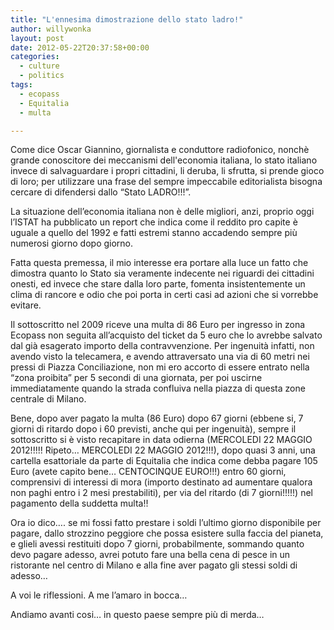 ```yaml
---
title: "L'ennesima dimostrazione dello stato ladro!"
author: willywonka
layout: post
date: 2012-05-22T20:37:58+00:00
categories:
  - culture
  - politics
tags:
  - ecopass
  - Equitalia
  - multa

---
```

Come dice Oscar Giannino, giornalista e conduttore radiofonico, nonchè grande conoscitore dei meccanismi dell'economia italiana, lo stato italiano invece di salvaguardare i propri cittadini, li deruba, li sfrutta, si prende gioco di loro; per utilizzare una frase del sempre impeccabile editorialista bisogna cercare di difendersi dallo &#8220;Stato LADRO!!!&#8221;.
  
La situazione dell&#8217;economia italiana non è delle migliori, anzi, proprio oggi l&#8217;ISTAT ha pubblicato un report che indica come il reddito pro capite è uguale a quello del 1992 e fatti estremi stanno accadendo sempre più numerosi giorno dopo giorno.
  
Fatta questa premessa, il mio interesse era portare alla luce un fatto che dimostra quanto lo Stato sia veramente indecente nei riguardi dei cittadini onesti, ed invece che stare dalla loro parte, fomenta insistentemente un clima di rancore e odio che poi porta in certi casi ad azioni che si vorrebbe evitare.
  
Il sottoscritto nel 2009 riceve una multa di 86 Euro per ingresso in zona Ecopass non seguita all&#8217;acquisto del ticket da 5 euro che lo avrebbe salvato dal già esagerato importo della contravvenzione. Per ingenuità infatti, non avendo visto la telecamera, e avendo attraversato una via di 60 metri nei pressi di Piazza Conciliazione, non mi ero accorto di essere entrato nella &#8220;zona proibita&#8221; per 5 secondi di una giornata, per poi uscirne immediatamente quando la strada confluiva nella piazza di questa zone centrale di Milano.
  
Bene, dopo aver pagato la multa (86 Euro) dopo 67 giorni (ebbene si, 7 giorni di ritardo dopo i 60 previsti, anche qui per ingenuità), sempre il sottoscritto si è visto recapitare in data odierna (MERCOLEDI 22 MAGGIO 2012!!!!! Ripeto&#8230; MERCOLEDI 22 MAGGIO 2012!!!), dopo quasi 3 anni, una cartella esattoriale da parte di Equitalia che indica come debba pagare 105 Euro (avete capito bene&#8230; CENTOCINQUE EURO!!!) entro 60 giorni, comprensivi di interessi di mora (importo destinato ad aumentare qualora non paghi entro i 2 mesi prestabiliti), per via del ritardo (di 7 giorni!!!!!) nel pagamento della suddetta multa!!
  
Ora io dico&#8230;. se mi fossi fatto prestare i soldi l&#8217;ultimo giorno disponibile per pagare, dallo strozzino peggiore che possa esistere sulla faccia del pianeta, e glieli avessi restituiti dopo 7 giorni, probabilmente, sommando quanto devo pagare adesso, avrei potuto fare una bella cena di pesce in un ristorante nel centro di Milano e alla fine aver pagato gli stessi soldi di adesso&#8230;
  
A voi le riflessioni. A me l&#8217;amaro in bocca&#8230;
  
Andiamo avanti cosi&#8230; in questo paese sempre più di merda&#8230;